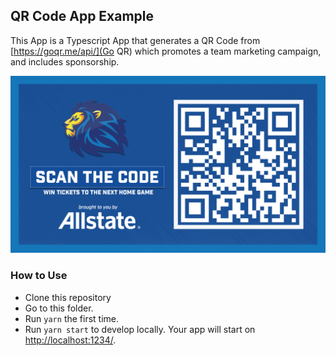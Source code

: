 ## QR Code App Example

This App is a Typescript App that generates a QR Code from
[https://goqr.me/api/](Go QR) which promotes a team marketing campaign, and includes sponsorship.


![QR Code App](../../docs/assets/img/qr-code-app.png)

### How to Use

- Clone this repository
- Go to this folder.
- Run `yarn` the first time.
- Run `yarn start` to develop locally. Your app will start on
  [http://localhost:1234/](http://localhost:1234/).
